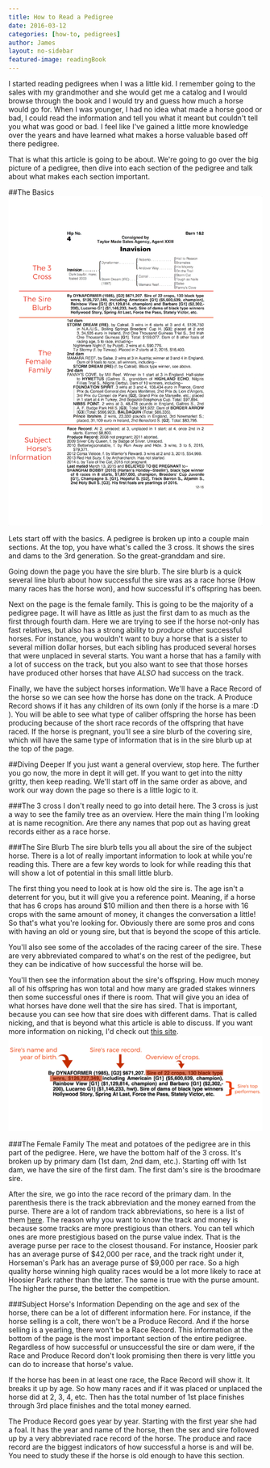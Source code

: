 ```yaml
---
title: How to Read a Pedigree
date: 2016-03-12
categories: [how-to, pedigrees]
author: James
layout: no-sidebar
featured-image: readingBook
---
```


I started reading pedigrees when I was a little kid. I remember going to the sales with my grandmother and she would get me a catalog and I would browse through the book and I would try and guess how much a horse would go for. When I was younger, I had no idea what made a horse good or bad, I could read the information and tell you what it meant but couldn't tell you what was good or bad. I feel like I've gained a little more knowledge over the years and have learned what makes a horse valuable based off there pedigree.

That is what this article is going to be about. We're going to go over the big picture of a pedigree, then dive into each section of the pedigree and talk about what makes each section important.

##The Basics
<span class="image left"><img src="/images/blog-posts/basic-pedigree-layout.png" alt="Shows the basic structure of a pedigree by breaking it up by the 3 cross, sire blurb, female family, and subject horse's race and produce records." class=""></span>

Lets start off with the basics. A pedigree is broken up into a couple main sections. At the top, you have what's called the 3 cross. It shows the sires and dams to the 3rd generation. So the great-granddam and sire. 

Going down the page you have the sire blurb. The sire blurb is a quick several line blurb about how successful the sire was as a race horse (How many races has the horse won), and how successful it's offspring has been. 

Next on the page is the female family. This is going to be the majority of a pedigree page. It will have as little as just the first dam to as much as the first through fourth dam. Here we are trying to see if the horse not-only has fast relatives, but also has a strong ability to <em>produce</em> other successful horses. For instance, you wouldn't want to buy a horse that is a sister to several million dollar horses, but each sibling has produced several horses that were unplaced in several starts. You want a horse that has a family with a lot of success on the track, but you also want to see that those horses have produced other horses that have <em>ALSO</em> had success on the track.

Finally, we have the subject horses information. We'll have a Race Record of the horse so we can see how the horse has done on the track. A Produce Record shows if it has any children of its own (only if the horse is a mare :D ). You will be able to see what type of caliber offspring the horse has been producing because of the short race records of the offspring that have raced. If the horse is pregnant, you'll see a sire blurb of the covering sire, which will have the same type of information that is in the sire blurb up at the top of the page.



##Diving Deeper
If you just want a general overview, stop here. The further you go now, the more in dept it will get. If you want to get into the nitty gritty, then keep reading. We'll start off in the same order as above, and work our way down the page so there is a little logic to it.

###The 3 cross
I don't really need to go into detail here. The 3 cross is just a way to see the family tree as an overview. Here the main thing I'm looking at is name recognition. Are there any names that pop out as having great records either as a race horse.

###The Sire Blurb
The sire blurb tells you all about the sire of the subject horse. There is a lot of really important information to look at while you're reading this. There are a few key words to look for while reading this that will show a lot of potential in this small little blurb. 

The first thing you need to look at is how old the sire is. The age isn't a deterrent for you, but it will give you a reference point. Meaning, if a horse that has 6 crops has around $10 million and then there is a horse with 16 crops with the same amount of money, it changes the conversation a little! So that's what you're looking for. Obviously there are some pros and cons with having an old or young sire, but that is beyond the scope of this article.

You'll also see some of the accolades of the racing career of the sire. These are very abbreviated compared to what's on the rest of the pedigree, but they can be indicative of how successful the horse will be.

You'll then see the information about the sire's offspring. How much money all of his offspring has won total and how many are graded stakes winners then some successful ones if there is room. That will give you an idea of what horses have done well that the sire has sired. That is important, because you can see how that sire does with different dams. That is called nicking, and that is beyond what this article is able to discuss. If you want more information on nicking, I'd check out [this site](http://www.truenicks.com/). 
<img src="/images/blog-posts/sire-blurb.png" class="image fit" alt="The sire blurb and the different parts of the sire blurb explained.">

###The Female Family
The meat and potatoes of the pedigree are in this part of the pedigree. Here, we have the bottom half of the 3 cross. It's broken up by primary dam (1st dam, 2nd dam, etc.). Starting off with 1st dam, we have the sire of the first dam. The first dam's sire is the broodmare sire. 

After the sire, we go into the race record of the primary dam. In the parenthesis there is the track abbreviation and the money earned from the purse. There are a lot of random track abbreviations, so here is a list of them [here](http://www1.drf.com/misc/pursevalueindex.pdf). The reason why you want to know the track and money is because some tracks are more prestigious than others. You can tell which ones are more prestigious based on the purse value index. That is the average purse per race to the closest thousand. For instance, Hoosier park has an average purse of $42,000 per race, and the track right under it, Horseman's Park has an average purse of $9,000 per race. So a high quality horse winning high quality races would be a lot more likely to race at Hoosier Park rather than the latter.  The same is true with the purse amount. The higher the purse, the better the competition.

###Subject Horse's Information
Depending on the age and sex of the horse, there can be a lot of different information here. For instance, if the horse selling is a colt, there won't be a Produce Record. And if the horse selling is a yearling, there won't be a Race Record. This information at the bottom of the page is the most important section of the entire pedigree. Regardless of how successful or unsuccessful the sire or dam were, if the Race and Produce Record don't look promising then there is very little you can do to increase that horse's value.

If the horse has been in at least one race, the Race Record will show it. It breaks it up by age. So how many races and if it was placed or unplaced the horse did at 2, 3, 4, etc. Then has the total number of 1st place finishes through 3rd place finishes and the total money earned.

The Produce Record goes year by year. Starting with the first year she had a foal. It has the year and name of the horse, then the sex and sire followed up by a very abbreviated race record of the horse. The produce and race record are the biggest indicators of how successful a horse is and will be. You need to study these if the horse is old enough to have this section.